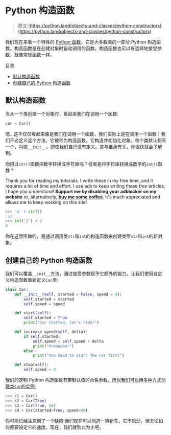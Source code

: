 # Python 构造函数

> 原文:[https://python.land/objects-and-classes/python-constructors](https://python.land/objects-and-classes/python-constructors)

我们现在来看一个特殊的 [Python 函数](https://python.land/introduction-to-python/functions)，它是大多数类的一部分:Python 构造函数。构造函数是在创建对象时自动调用的函数。构造函数也可以有选择地接受参数，就像常规函数一样。

目录



*   [默认构造函数](#The_default_constructor "The default constructor")
*   [创建自己的 Python 构造函数](#Creating_your_own_Python_constructor "Creating your own Python constructor")



## 默认构造函数

当从一个类创建一个对象时，看起来我们在调用一个函数:

```py
car = Car()
```

嗯…这不仅仅看起来像是我们在调用一个函数，我们实际上是在调用一个函数！我们不必定义这个方法，它被称为构造函数。它构造并初始化对象。每个类默认都有一个，叫做`__init__`，即使我们自己没有定义。这与[继承](https://python.land/objects-and-classes/python-inheritance)有关，你很快就会了解到。

你用过`str()`函数把数字转换成字符串吗？或者是将字符串转换成数字的`int()`函数？

Thank you for reading my tutorials. I write these in my free time, and it requires a lot of time and effort. I use ads to keep writing these *free* articles, I hope you understand! **Support me by disabling your adblocker on my website** or, alternatively, **[buy me some coffee](https://www.buymeacoffee.com/pythonland)**. It's much appreciated and allows me to keep working on this site!

```py
>>> 'a' + str(1)
'a1'
>>> int('2') + 2
4
```

你在这里所做的，是通过调用类`str`和`int`的构造函数来创建类型`str`和`int`的新对象。

## 创建自己的 Python 构造函数

我们可以覆盖`__init__`方法，通过接受参数赋予它额外的能力。让我们使用自定义构造函数重新定义`Car`类:

```py
class Car:
    def __init__(self, started = False, speed = 0):
        self.started = started
        self.speed = speed

    def start(self):
        self.started = True
        print("Car started, let's ride!")

    def increase_speed(self, delta):
        if self.started:
            self.speed = self.speed + delta
            print("Vrooooom!")
        else:
            print("You need to start the car first")

    def stop(self):
        self.speed = 0
```

我们的定制 Python 构造函数有带默认值的命名参数[，所以我们可以用多种方式创建类`Car`的实例:](https://python.land/introduction-to-python/functions#Default_values_and_named_parameters)

```py
>>> c1 = Car()
>>> c2 = Car(True)
>>> c3 = Car(True, 50)
>>> c4 = Car(started=True, speed=40)
```

你可能已经注意到了一个缺陷:我们现在可以创造一辆新车，它不启动，但无论如何都要设定它的速度。现在，我们就到此为止吧。